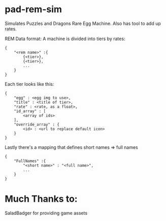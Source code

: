 # pad-rem-sim

Simulates Puzzles and Dragons Rare Egg Machine.
Also has tool to add up rates.

REM Data format:
A machine is divided into tiers by rates:
```
{	
	"<rem name>" :{
		{<tier>},
		{<tier>},
		...
	}
}
```
Each tier looks like this:
```
{
	"egg" : <egg img to use>,
	"title" : <title of tier>,
	"rate" : <rate, as a float>,
	"id_array" : [
		<array of ids>
	],
	"override_array" : {
		<id> : <url to replace default icon>
	}
}
```
Lastly there's a mapping that defines short names => full names
```
{
	"FullNames" :{
		"<short name>" : "<full name>",
		...
	}
}
```
# Much Thanks to:

SaladBadger for providing game assets